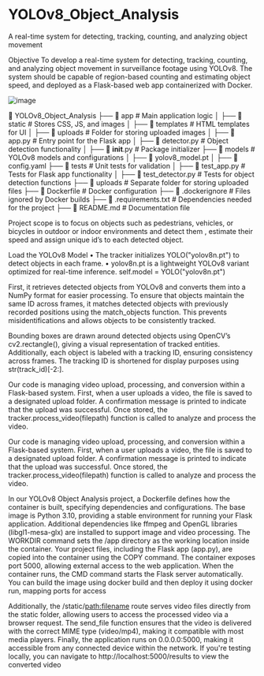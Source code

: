 # YOLOv8_Object_Analysis
A real-time system for detecting, tracking, counting, and analyzing object movement

Objective
To develop a real-time system for detecting, tracking, counting, and analyzing object movement in surveillance footage using YOLOv8. The system should be capable of region-based counting and estimating object speed, and deployed as a Flask-based web app containerized with Docker.

![image](https://github.com/user-attachments/assets/7a4ab571-d6e4-4f38-884e-d9506a3e2d67)


📂 YOLOv8_Object_Analysis
├── 📁 app                # Main application logic
│   ├── 📁 static        # Stores CSS, JS, and images
│   ├── 📁 templates     # HTML templates for UI
│   ├── 📁 uploads       # Folder for storing uploaded images
│   ├── 📄 app.py        # Entry point for the Flask app
│   ├── 📄 detector.py   # Object detection functionality
│   ├── 📄 __init__.py   # Package initializer
├── 📁 models             # YOLOv8 models and configurations
│   ├── 📄 yolov8_model.pt
│   ├── 📄 config.yaml
├── 📁 tests              # Unit tests for validation
│   ├── 📄 test_app.py    # Tests for Flask app functionality
│   ├── 📄 test_detector.py # Tests for object detection functions
├── 📁 uploads            # Separate folder for storing uploaded files
├── 📄 Dockerfile         # Docker configuration
├── 📄 .dockerignore      # Files ignored by Docker builds
├── 📄 .requirements.txt  # Dependencies needed for the project
├── 📄 README.md          # Documentation file

Project scope is to focus on objects such as pedestrians, vehicles, or bicycles in outdoor or indoor environments and detect them , estimate their speed and assign unique id’s to each detected object.

Load the YOLOv8 Model
•	The tracker initializes YOLO("yolov8n.pt") to detect objects in each frame.
•	yolov8n.pt is a lightweight YOLOv8 variant optimized for real-time inference.
self.model = YOLO("yolov8n.pt")

First, it retrieves detected objects from YOLOv8 and converts them into a NumPy format for easier processing. To ensure that objects maintain the same ID across frames, it matches detected objects with previously recorded positions using the match_objects function. This prevents misidentifications and allows objects to be consistently tracked.

Bounding boxes are drawn around detected objects using OpenCV’s cv2.rectangle(), giving a visual representation of tracked entities. Additionally, each object is labeled with a tracking ID, ensuring consistency across frames. The tracking ID is shortened for display purposes using str(track_id)[-2:].

Our code is managing video upload, processing, and conversion within a Flask-based system. First, when a user uploads a video, the file is saved to a designated upload folder. A confirmation message is printed to indicate that the upload was successful. Once stored, the tracker.process_video(filepath) function is called to analyze and process the video.

Our code is managing video upload, processing, and conversion within a Flask-based system. First, when a user uploads a video, the file is saved to a designated upload folder. A confirmation message is printed to indicate that the upload was successful. Once stored, the tracker.process_video(filepath) function is called to analyze and process the video.

In our YOLOv8 Object Analysis project, a Dockerfile defines how the container is built, specifying dependencies and configurations. The base image is Python 3.10, providing a stable environment for running your Flask application. Additional dependencies like ffmpeg and OpenGL libraries (libgl1-mesa-glx) are installed to support image and video processing. The WORKDIR command sets the /app directory as the working location inside the container. Your project files, including the Flask app (app.py), are copied into the container using the COPY command. The container exposes port 5000, allowing external access to the web application. When the container runs, the CMD command starts the Flask server automatically. You can build the image using docker build and then deploy it using docker run, mapping ports for access


Additionally, the /static/<path:filename> route serves video files directly from the static folder, allowing users to access the processed video via a browser request. The send_file function ensures that the video is delivered with the correct MIME type (video/mp4), making it compatible with most media players.
Finally, the application runs on 0.0.0.0:5000, making it accessible from any connected device within the network. If you're testing locally, you can navigate to http://localhost:5000/results to view the converted video

